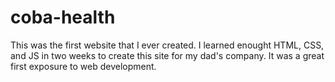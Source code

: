 # coba-health

This was the first website that I ever created. I learned enought HTML, CSS, and JS in two weeks to create this site for my dad's company.
It was a great first exposure to web development.
